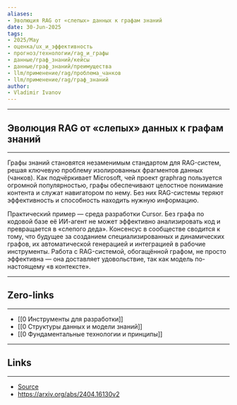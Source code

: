 ```yaml
---
aliases: 
- Эволюция RAG от «слепых» данных к графам знаний 
date: 30-Jun-2025
tags:
- 2025/May
- оценка/ux_и_эффективность
- прогноз/технологии/rag_и_графы
- данные/граф_знаний/кейсы
- данные/граф_знаний/преимущества
- llm/применение/rag/проблема_чанков
- llm/применение/rag/граф_знаний
author:
- Vladimir Ivanov
---
```

-----
##  Эволюция RAG от «слепых» данных к графам знаний 
-----
Графы знаний становятся незаменимым стандартом для RAG-систем, решая ключевую проблему изолированных фрагментов данных (чанков). Как подчёркивает Microsoft, чей проект graphrag пользуется огромной популярностью, графы обеспечивают целостное понимание контента и служат навигатором по нему. Без них RAG-системы теряют эффективность и способность находить нужную информацию.

Практический пример — среда разработки Cursor. Без графа по кодовой базе её ИИ-агент не может эффективно анализировать код и превращается в «слепого деда». Консенсус в сообществе сводится к тому, что будущее за созданием специализированных и динамических графов, их автоматической генерацией и интеграцией в рабочие инструменты. Работа с RAG-системой, обогащённой графом, не просто эффективна — она доставляет удовольствие, так как модель по-настоящему «в контексте».

---
## Zero-links
---
- [[0 Инструменты для разработки]]
- [[0 Структуры данных и модели знаний]]
- [[0 Фундаментальные технологии и принципы]]

---
## Links
---
- [Source](https://t.me/turboproject/1699)
- https://arxiv.org/abs/2404.16130v2